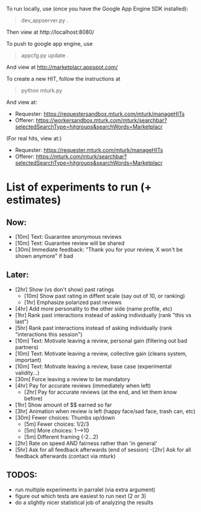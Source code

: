 To run locally, use (once you have the Google App Engine SDK installed):

> dev_appserver.py . 

Then view at http://localhost:8080/

To push to google app engine, use

> appcfg.py update .

And view at http://marketplacr.appspot.com/

To create a new HIT, follow the instructions at 

> python mturk.py 

And view at:

- Requester: https://requestersandbox.mturk.com/mturk/manageHITs
- Offerer: https://workersandbox.mturk.com/mturk/searchbar?selectedSearchType=hitgroups&searchWords=Marketplacr

(For real hits, view at:)
- Requester: https://requester.mturk.com/mturk/manageHITs
- Offerer: https://mturk.com/mturk/searchbar?selectedSearchType=hitgroups&searchWords=Marketplacr

List of experiments to run (+ estimates)
===========================
Now:
----
- [10m] Text: Guarantee anonymous reviews
- [10m] Text: Guarantee review will be shared
- [30m] Immediate feedback: "Thank you for your review, X won't be shown anymore" if bad

Later:
------

- [2hr] Show (vs don't show) past ratings
    - [10m] Show past rating in diffent scale (say out of 10, or ranking) 
    - [1hr] Emphasize polarized past reviews
- [4hr] Add more personality to the other side (name profile, etc)
- [1hr] Rank past interactions instead of asking individually (rank "this vs last")
- [5hr] Rank past interactions instead of asking individually (rank "interactions this session")
- [10m] Text: Motivate leaving a review, personal gain (filtering out bad partners)
- [10m] Text: Motivate leaving a review, collective gain (cleans system, important)
- [10m] Text: Motivate leaving a review, base case (experimental validity...)
- [30m] Force leaving a review to be mandatory 
- [4hr] Pay for accurate reviews (immediately when left)
  - [2hr] Pay for accurate reviews (at the end, and let them know before)
- [1hr] Show amount of $$ earned so far
- [3hr[ Animation when review is left (happy face/sad face, trash can, etc)
- [30m] Fewer choices: Thumbs up/down
  - [5m] Fewer choices: 1/2/3 
  - [5m] More choices: 1-->10
  - [5m] Different framing (-2...2)
- [2hr] Rate on speed AND fairness rather than 'in general'
- [5hr] Ask for all feedback afterwards (end of session)
  -[2hr] Ask for all feedback afterwards (contact via mturk)

TODOS:
-----
 - run multiple experiments in parralel (via extra argument)
 - figure out which tests are easiest to run next (2 or 3)
 - do a slightly nicer statistical job of analyzing the results 
